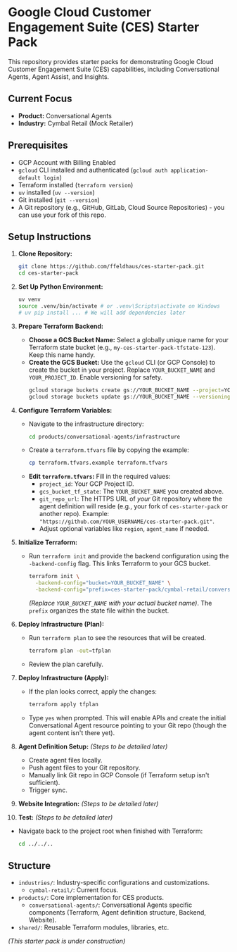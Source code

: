 # Google Cloud Customer Engagement Suite (CES) Starter Pack

This repository provides starter packs for demonstrating Google Cloud Customer Engagement Suite (CES) capabilities, including Conversational Agents, Agent Assist, and Insights.

## Current Focus

*   **Product:** Conversational Agents
*   **Industry:** Cymbal Retail (Mock Retailer)

## Prerequisites

*   GCP Account with Billing Enabled
*   `gcloud` CLI installed and authenticated (`gcloud auth application-default login`)
*   Terraform installed (`terraform version`)
*   `uv` installed (`uv --version`)
*   Git installed (`git --version`)
*   A Git repository (e.g., GitHub, GitLab, Cloud Source Repositories) - you can use your fork of this repo.

## Setup Instructions

1.  **Clone Repository:**
    ```bash
    git clone https://github.com/ffeldhaus/ces-starter-pack.git
    cd ces-starter-pack
    ```

2.  **Set Up Python Environment:**
    ```bash
    uv venv
    source .venv/bin/activate # or .venv\Scripts\activate on Windows
    # uv pip install ... # We will add dependencies later
    ```

3.  **Prepare Terraform Backend:**
    *   **Choose a GCS Bucket Name:** Select a globally unique name for your Terraform state bucket (e.g., `my-ces-starter-pack-tfstate-123`). Keep this name handy.
    *   **Create the GCS Bucket:** Use the `gcloud` CLI (or GCP Console) to create the bucket in your project. Replace `YOUR_BUCKET_NAME` and `YOUR_PROJECT_ID`. Enable versioning for safety.
        ```bash
        gcloud storage buckets create gs://YOUR_BUCKET_NAME --project=YOUR_PROJECT_ID --location=US # Or your preferred location
        gcloud storage buckets update gs://YOUR_BUCKET_NAME --versioning-enabled=true
        ```

4.  **Configure Terraform Variables:**
    *   Navigate to the infrastructure directory:
        ```bash
        cd products/conversational-agents/infrastructure
        ```
    *   Create a `terraform.tfvars` file by copying the example:
        ```bash
        cp terraform.tfvars.example terraform.tfvars
        ```
    *   **Edit `terraform.tfvars`:** Fill in the required values:
        *   `project_id`: Your GCP Project ID.
        *   `gcs_bucket_tf_state`: The `YOUR_BUCKET_NAME` you created above.
        *   `git_repo_url`: The HTTPS URL of *your* Git repository where the agent definition will reside (e.g., your fork of `ces-starter-pack` or another repo). Example: `"https://github.com/YOUR_USERNAME/ces-starter-pack.git"`.
        *   Adjust optional variables like `region`, `agent_name` if needed.

5.  **Initialize Terraform:**
    *   Run `terraform init` and provide the backend configuration using the `-backend-config` flag. This links Terraform to your GCS bucket.
        ```bash
        terraform init \
          -backend-config="bucket=YOUR_BUCKET_NAME" \
          -backend-config="prefix=ces-starter-pack/cymbal-retail/conversational-agents"
        ```
        *(Replace `YOUR_BUCKET_NAME` with your actual bucket name)*. The `prefix` organizes the state file within the bucket.

6.  **Deploy Infrastructure (Plan):**
    *   Run `terraform plan` to see the resources that will be created.
        ```bash
        terraform plan -out=tfplan
        ```
    *   Review the plan carefully.

7.  **Deploy Infrastructure (Apply):**
    *   If the plan looks correct, apply the changes:
        ```bash
        terraform apply tfplan
        ```
    *   Type `yes` when prompted. This will enable APIs and create the initial Conversational Agent resource pointing to your Git repo (though the agent content isn't there yet).

8.  **Agent Definition Setup:** *(Steps to be detailed later)*
    *   Create agent files locally.
    *   Push agent files to your Git repository.
    *   Manually link Git repo in GCP Console (if Terraform setup isn't sufficient).
    *   Trigger sync.

9.  **Website Integration:** *(Steps to be detailed later)*

10. **Test:** *(Steps to be detailed later)*

*   Navigate back to the project root when finished with Terraform:
    ```bash
    cd ../../..
    ```

## Structure

*   `industries/`: Industry-specific configurations and customizations.
    *   `cymbal-retail/`: Current focus.
*   `products/`: Core implementation for CES products.
    *   `conversational-agents/`: Conversational Agents specific components (Terraform, Agent definition structure, Backend, Website).
*   `shared/`: Reusable Terraform modules, libraries, etc.

*(This starter pack is under construction)*